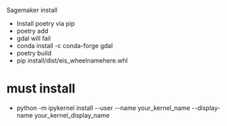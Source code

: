 Sagemaker install

- Install poetry via pip
- poetry add
- gdal will fail
- conda install -c conda-forge gdal
- poetry build
- pip install/dist/eis_wheelnamehere.whl

# must install
- python -m ipykernel install --user --name your_kernel_name --display-name your_kernel_display_name